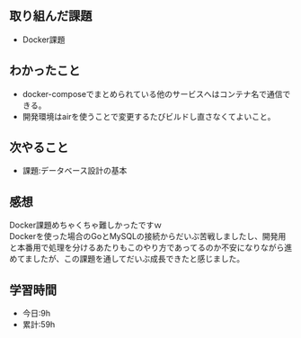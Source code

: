 ## 取り組んだ課題
- Docker課題

## わかったこと
- docker-composeでまとめられている他のサービスへはコンテナ名で通信できる。
- 開発環境はairを使うことで変更するたびビルドし直さなくてよいこと。  

## 次やること
- 課題:データベース設計の基本

## 感想
Docker課題めちゃくちゃ難しかったですｗ  
Dockerを使った場合のGoとMySQLの接続からだいぶ苦戦しましたし、開発用と本番用で処理を分けるあたりもこのやり方であってるのか不安になりながら進めてましたが、この課題を通してだいぶ成長できたと感じました。

## 学習時間
- 今日:9h
- 累計:59h
